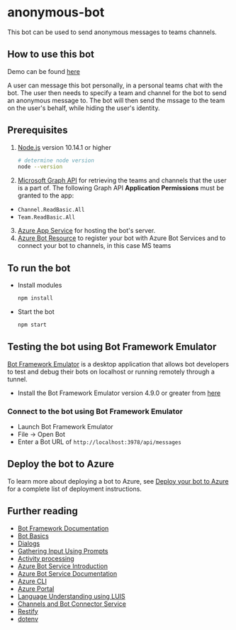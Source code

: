 # anonymous-bot

This bot can be used to send anonymous messages to teams channels.

## How to use this bot
Demo can be found [here](https://www.youtube.com/watch?v=gHB4X5Tunrk)

A user can message this bot personally, in a personal teams chat with the bot. The user then needs to specify a team and channel for the bot to send an anonymous message to. The bot will then send the mssage to the team on the user's behalf, while hiding the user's identity.

## Prerequisites

1. [Node.js](https://nodejs.org) version 10.14.1 or higher

    ```bash
    # determine node version
    node --version
    ```
2. [Microsoft Graph API](https://learn.microsoft.com/en-us/graph/use-the-api) for retrieving the teams and channels that the user is a part of.
The following Graph API **Application Permissions** must be granted to the app:
* `Channel.ReadBasic.All`
* `Team.ReadBasic.All`
3. [Azure App Service](https://azure.microsoft.com/en-us/products/app-service/) for hosting the bot's server.
4. [Azure Bot Resource](https://learn.microsoft.com/en-us/azure/bot-service/abs-quickstart?view=azure-bot-service-4.0&tabs=userassigned) to register your bot with Azure Bot Services and to connect your bot to channels, in this case MS teams
## To run the bot

- Install modules

    ```bash
    npm install
    ```

- Start the bot

    ```bash
    npm start
    ```

## Testing the bot using Bot Framework Emulator

[Bot Framework Emulator](https://github.com/microsoft/botframework-emulator) is a desktop application that allows bot developers to test and debug their bots on localhost or running remotely through a tunnel.

- Install the Bot Framework Emulator version 4.9.0 or greater from [here](https://github.com/Microsoft/BotFramework-Emulator/releases)

### Connect to the bot using Bot Framework Emulator

- Launch Bot Framework Emulator
- File -> Open Bot
- Enter a Bot URL of `http://localhost:3978/api/messages`

## Deploy the bot to Azure

To learn more about deploying a bot to Azure, see [Deploy your bot to Azure](https://aka.ms/azuredeployment) for a complete list of deployment instructions.


## Further reading

- [Bot Framework Documentation](https://docs.botframework.com)
- [Bot Basics](https://docs.microsoft.com/azure/bot-service/bot-builder-basics?view=azure-bot-service-4.0)
- [Dialogs](https://docs.microsoft.com/en-us/azure/bot-service/bot-builder-concept-dialog?view=azure-bot-service-4.0)
- [Gathering Input Using Prompts](https://docs.microsoft.com/en-us/azure/bot-service/bot-builder-prompts?view=azure-bot-service-4.0)
- [Activity processing](https://docs.microsoft.com/en-us/azure/bot-service/bot-builder-concept-activity-processing?view=azure-bot-service-4.0)
- [Azure Bot Service Introduction](https://docs.microsoft.com/azure/bot-service/bot-service-overview-introduction?view=azure-bot-service-4.0)
- [Azure Bot Service Documentation](https://docs.microsoft.com/azure/bot-service/?view=azure-bot-service-4.0)
- [Azure CLI](https://docs.microsoft.com/cli/azure/?view=azure-cli-latest)
- [Azure Portal](https://portal.azure.com)
- [Language Understanding using LUIS](https://docs.microsoft.com/en-us/azure/cognitive-services/luis/)
- [Channels and Bot Connector Service](https://docs.microsoft.com/en-us/azure/bot-service/bot-concepts?view=azure-bot-service-4.0)
- [Restify](https://www.npmjs.com/package/restify)
- [dotenv](https://www.npmjs.com/package/dotenv)
